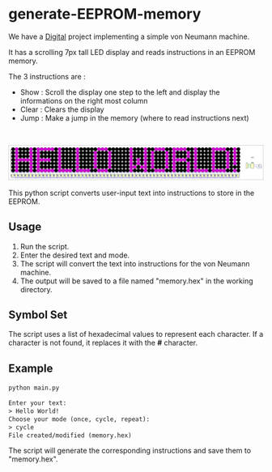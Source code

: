# generate-EEPROM-memory

We have a [Digital](https://github.com/hneemann/Digital) project implementing a simple von Neumann machine.

It has a scrolling 7px tall LED display and reads instructions in an EEPROM memory.

The 3 instructions are :
- Show : Scroll the display one step to the left and display the informations on the right most column
- Clear : Clears the display
- Jump : Make a jump in the memory (where to read instructions next)

&nbsp;

![Hello World!](imgs/HelloWorld!.png)

This python script converts user-input text into instructions to store in the EEPROM.

<!-- You can try it directly on this URL : https://eeprom-generator.static.domains/ -->

## Usage

1. Run the script.
2. Enter the desired text and mode.
3. The script will convert the text into instructions for the von Neumann machine.
4. The output will be saved to a file named "memory.hex" in the working directory.

## Symbol Set

The script uses a list of hexadecimal values to represent each character. If a character is not found, it replaces it with the **#** character.

## Example

```
python main.py
```
```
Enter your text:
> Hello World!
Choose your mode (once, cycle, repeat):
> cycle
File created/modified (memory.hex)
```
The script will generate the corresponding instructions and save them to "memory.hex".
